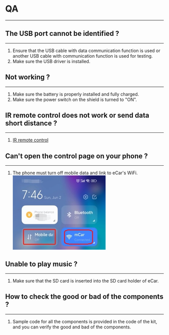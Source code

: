 # QA    
----------

## The USB port cannot be identified ?    
--------------------------------------
1. Ensure that the USB cable with data communication function is used or another USB cable with communication function is used for testing.    
2. Make sure the USB driver is installed.          

## Not working ?   
---------------- 
1. Make sure the battery is properly installed and fully charged.    
2. Make sure the power switch on the shield is turned to "ON".       

## IR remote control does not work or send data short distance ?
----------------------------------------------------------------    
1. <a href="https://docs.mosiwi.com/en/latest/outsourcing/nec_ir_remote_control/nec_ir_remote_control.html#notes" target="_blank">IR remote control</a>    

## Can't open the control page on your phone ?  
-------------------------
1. The phone must turn off mobile data and link to eCar's WiFi.   
![img](../_static/qa/img/1img.jpg)

## Unable to play music ?  
-------------------------
1. Make sure that the SD card is inserted into the SD card holder of eCar.     

## How to check the good or bad of the components ?      
---------------------------------------------------  
1. Sample code for all the components is provided in the code of the kit, and you can verify the good and bad of the components.     


